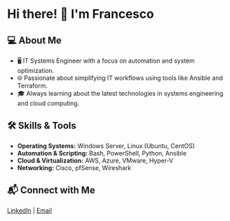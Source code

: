 # Hi there! 👋 I'm Francesco

## 💻 About Me
- 🖥️ IT Systems Engineer with a focus on automation and system optimization.  
- 🌐 Passionate about simplifying IT workflows using tools like Ansible and Terraform.  
- 🎓 Always learning about the latest technologies in systems engineering and cloud computing.  

## 🛠️ Skills & Tools
- **Operating Systems:** Windows Server, Linux (Ubuntu, CentOS)  
- **Automation & Scripting:** Bash, PowerShell, Python, Ansible  
- **Cloud & Virtualization:** AWS, Azure, VMware, Hyper-V  
- **Networking:** Cisco, pfSense, Wireshark  


## 📬 Connect with Me
[LinkedIn](https://www.linkedin.com/in/francesco-di-natale-/) | [Email](fdinatale333@gmail.com)
